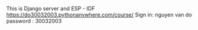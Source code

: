 This is Django server and ESP - IDF
https://do30032003.pythonanywhere.com/course/ 
Sign in: nguyen van do
password : 30032003
